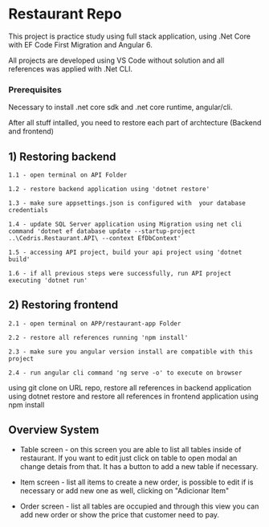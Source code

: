 # Restaurant Repo

This project is practice study using full stack application, 
using .Net Core with EF Code First Migration and Angular 6.

All projects are developed using VS Code without solution and all references was applied with .Net CLI.


### Prerequisites

Necessary to install .net core sdk and .net core runtime, angular/cli.

After all stuff intalled, you need to restore each part of archtecture (Backend and frontend)

## 1) Restoring backend

    1.1 - open terminal on API Folder

    1.2 - restore backend application using 'dotnet restore'

    1.3 - make sure appsettings.json is configured with  your database credentials

    1.4 - update SQL Server application using Migration using net cli command 'dotnet ef database update --startup-project ..\Cedris.Restaurant.API\ --context EfDbContext'

    1.5 - accessing API project, build your api project using 'dotnet build'

    1.6 - if all previous steps were successfully, run API project executing 'dotnet run'


## 2) Restoring frontend 

    2.1 - open terminal on APP/restaurant-app Folder

    2.2 - restore all references running 'npm install'

    2.3 - make sure you angular version install are compatible with this project

    2.4 - run angular cli command 'ng serve -o' to execute on browser
        

using git clone on URL repo, restore all references in backend application using dotnet restore 
and restore all references in frontend application using npm install

## Overview System

* Table screen - on this screen you are able to list all tables inside of restaurant. If you want to edit just click on table to open modal an change detais from that. It has a button to add a new table if necessary.

* Item screen - list all items to create a new order, is possible to edit if is necessary or add new one as well, clicking on "Adicionar Item"

* Order screen - list all tables are occupied and through this view you can add new order or show the price that customer need to pay.